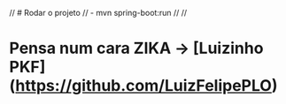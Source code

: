 // # Rodar o projeto
// - mvn spring-boot:run
//
//

# Pensa num cara ZIKA -> [Luizinho PKF] (https://github.com/LuizFelipePLO)
